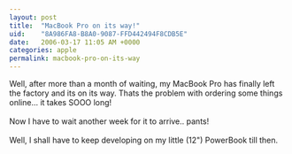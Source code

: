 ```yaml
---
layout: post
title:  "MacBook Pro on its way!"
uid:	"8A986FA8-B8A0-9087-FFD442494F8CDB5E"
date:   2006-03-17 11:05 AM +0000
categories: apple
permalink: macbook-pro-on-its-way
---
```

Well, after more than a month of waiting, my MacBook Pro has finally left the factory and its on its way. Thats the problem with ordering some things online... it takes SOOO long!<br /><br />Now I have to wait another week for it to arrive.. pants!<br /><br />Well, I shall have to keep developing on my little (12&quot;) PowerBook till then.